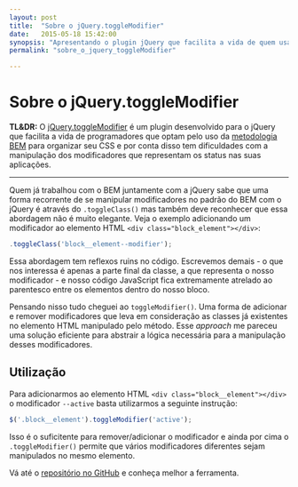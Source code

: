 ```yaml
---
layout: post
title:  "Sobre o jQuery.toggleModifier"
date:   2015-05-18 15:42:00
synopsis: "Apresentando o plugin jQuery que facilita a vida de quem usa BEM pra organizar o CSS."
permalink: "sobre_o_jquery_toggleModifier"

---
```


# Sobre o jQuery.toggleModifier

**TL&DR:** O [jQuery.toggleModifier](https://github.com/viniciusalmeida/jQuery.toggleModifier) é um plugin desenvolvido para o jQuery que facilita a vida de programadores que optam pelo uso da [metodologia BEM](https://en.bem.info/method/) para organizar seu CSS e por conta disso tem dificuldades com a manipulação dos modificadores que representam os status nas suas aplicações.

---

Quem já trabalhou com o BEM juntamente com a jQuery sabe que uma forma recorrente de se manipular modificadores no padrão do BEM com o jQuery é através do `.toggleClass()` mas  também deve reconhecer que essa abordagem não é muito elegante. Veja o exemplo adicionando um modificador ao elemento HTML `<div class="block_element"></div>`:

```javascript
.toggleClass('block__element--modifier');
```

Essa abordagem tem reflexos ruins no código. Escrevemos demais - o que nos interessa é apenas a parte final da classe, a que representa o nosso modificador - e nosso código JavaScript fica extremamente atrelado ao parentesco entre os elementos dentro do nosso bloco.

Pensando nisso tudo cheguei ao `toggleModifier()`. Uma forma de adicionar e remover modificadores que leva em consideração as classes já existentes no elemento HTML manipulado pelo método. Esse _approach_ me pareceu uma solução eficiente para abstrair a lógica necessária para a manipulação desses modificadores.

## Utilização

Para adicionarmos ao elemento HTML `<div class="block__element"></div>` o modificador `--active` basta utilizarmos a seguinte instrução:

```javascript
$('.block__element').toggleModifier('active');
```

Isso é o suficitente para remover/adicionar o modificador e ainda por cima o `.toggleModifier()`  permite que vários modificadores diferentes sejam manipulados no mesmo elemento.

Vá até o [repositório no GitHub](https://github.com/viniciusalmeida/jQuery.toggleModifier) e conheça melhor a ferramenta.
